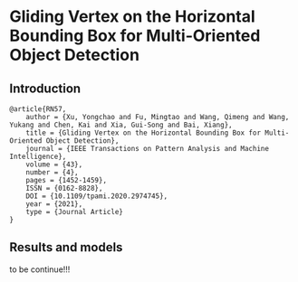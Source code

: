 # Gliding Vertex on the Horizontal Bounding Box for Multi-Oriented Object Detection

## Introduction
```
@article{RN57,
	author = {Xu, Yongchao and Fu, Mingtao and Wang, Qimeng and Wang, Yukang and Chen, Kai and Xia, Gui-Song and Bai, Xiang},
	title = {Gliding Vertex on the Horizontal Bounding Box for Multi-Oriented Object Detection},
	journal = {IEEE Transactions on Pattern Analysis and Machine Intelligence},
	volume = {43},
	number = {4},
	pages = {1452-1459},
	ISSN = {0162-8828},
	DOI = {10.1109/tpami.2020.2974745},
	year = {2021},
	type = {Journal Article}
}
```

## Results and models

to be continue!!!
